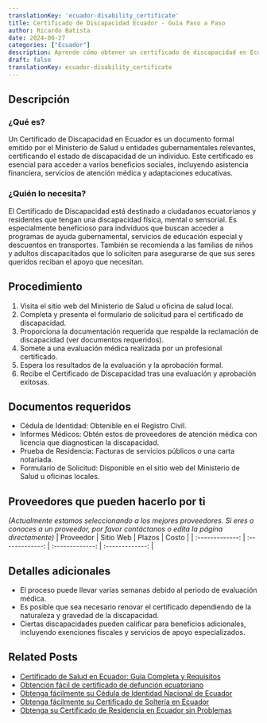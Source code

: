 ```yaml
---
translationKey: 'ecuador-disability_certificate'
title: Certificado de Discapacidad Ecuador - Guía Paso a Paso
author: Ricardo Batista
date: 2024-06-27
categories: ["Ecuador"]
description: Aprende cómo obtener un certificado de discapacidad en Ecuador con una guía completa que cubre requisitos y procedimientos.
draft: false
translationKey: ecuador-disability_certificate
---
```


## Descripción
### ¿Qué es?
Un Certificado de Discapacidad en Ecuador es un documento formal emitido por el Ministerio de Salud u entidades gubernamentales relevantes, certificando el estado de discapacidad de un individuo. Este certificado es esencial para acceder a varios beneficios sociales, incluyendo asistencia financiera, servicios de atención médica y adaptaciones educativas.

### ¿Quién lo necesita?
El Certificado de Discapacidad está destinado a ciudadanos ecuatorianos y residentes que tengan una discapacidad física, mental o sensorial. Es especialmente beneficioso para individuos que buscan acceder a programas de ayuda gubernamental, servicios de educación especial y descuentos en transportes. También se recomienda a las familias de niños y adultos discapacitados que lo soliciten para asegurarse de que sus seres queridos reciban el apoyo que necesitan.

## Procedimiento

1. Visita el sitio web del Ministerio de Salud u oficina de salud local.
2. Completa y presenta el formulario de solicitud para el certificado de discapacidad.
3. Proporciona la documentación requerida que respalde la reclamación de discapacidad (ver documentos requeridos).
4. Somete a una evaluación médica realizada por un profesional certificado.
5. Espera los resultados de la evaluación y la aprobación formal.
6. Recibe el Certificado de Discapacidad tras una evaluación y aprobación exitosas.

## Documentos requeridos

- Cédula de Identidad: Obtenible en el Registro Civil.
- Informes Médicos: Obtén estos de proveedores de atención médica con licencia que diagnostican la discapacidad.
- Prueba de Residencia: Facturas de servicios públicos o una carta notariada.
- Formulario de Solicitud: Disponible en el sitio web del Ministerio de Salud u oficinas locales.

## Proveedores que pueden hacerlo por ti
_(Actualmente estamos seleccionando a los mejores proveedores. Si eres o conoces a un proveedor, por favor contáctanos o edita la página directamente)_
| Proveedor       |     Sitio Web    |     Plazos       |       Costo     |
| :-------------: | :-------------: |  :-------------: | :-------------: |

## Detalles adicionales

- El proceso puede llevar varias semanas debido al periodo de evaluación médica.
- Es posible que sea necesario renovar el certificado dependiendo de la naturaleza y gravedad de la discapacidad.
- Ciertas discapacidades pueden calificar para beneficios adicionales, incluyendo exenciones fiscales y servicios de apoyo especializados.


## Related Posts

- [Certificado de Salud en Ecuador: Guía Completa y Requisitos](https://tramitit.com/es/guides/ecuador/certificado_de_salud/)
- [Obtención fácil de certificado de defunción ecuatoriano](https://tramitit.com/es/guides/ecuador/certificado_de_defunción/)
- [Obtenga fácilmente su Cédula de Identidad Nacional de Ecuador](https://tramitit.com/es/guides/ecuador/cédula_de_identidad/)
- [Obtenga fácilmente su Certificado de Soltería en Ecuador](https://tramitit.com/es/guides/ecuador/certificado_de_soltería/)
- [Obtenga su Certificado de Residencia en Ecuador sin Problemas](https://tramitit.com/es/guides/ecuador/certificado_de_residencia/)